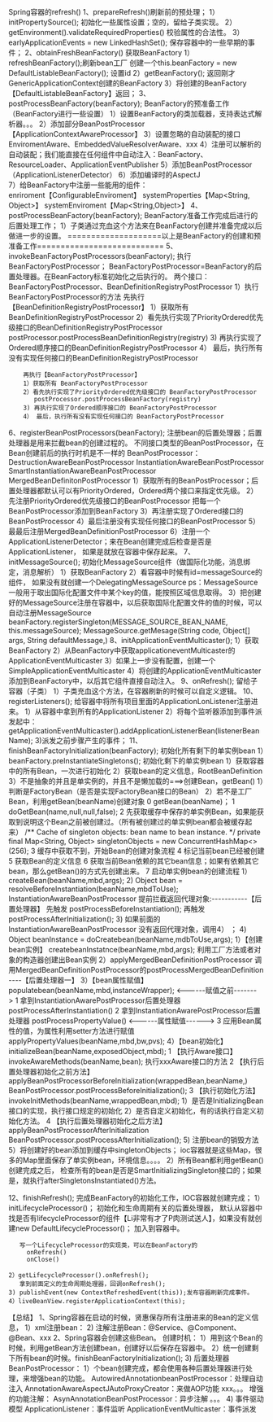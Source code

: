 Spring容器的refresh()
1、prepareRefresh()刷新前的预处理；
    1）initPropertySource(); 初始化一些属性设置；空的，留给子类实现。
    2）getEnvironment().validateRequiredProperties() 校验属性的合法性。
    3）earlyApplicationEvents = new LinkedHashSet<ApplicationEvent>(); 保存容器中的一些早期的事件；
2、obtainFreshBeanFactory() 获取BeanFactory
    1）refreshBeanFactory();刷新bean工厂
        创建一个this.beanFactory = new DefaultListableBeanFactory();
        设置id
    2）getBeanFactory(); 返回刚才GenericApplicationContext创建的BeanFactory
    3）将创建的BeanFactory【DefaultListableBeanFactory】返回；
3、postProcessBeanFactory(beanFactory); BeanFactory的预准备工作（BeanFactory进行一些设置）
    1）设置BeanFactory的类加载器，支持表达式解析器。。。
    2）添加部分BeanPostProcessor【ApplicationContextAwareProcessor】
    3）设置忽略的自动装配的接口 EnviromentAware、EmbeddedValueResolverAware、xxx
    4）注册可以解析的自动装配；我们能直接在任何组件中自动注入：BeanFactory、ResourceLoader、ApplicationEventPublisher 
    5）添加BeanPostProcessor（ApplicationListenerDetector）
    6）添加编译时的AspectJ    
    7）给BeanFactory中注册一些能用的组件：    
       enriroment【ConfigurableEnviroment】
       systemProperties【Map<String, Object>】
       systemEnviroment【Map<String,Object>】
4、postProcessBeanFactory(beanFactory); BeanFactory准备工作完成后进行的后置处理工作；
    1）子类通过充血这个方法来在BeanFactory创建并准备完成以后做进一步的设置。
====================以上是BeanFactory的创建和预准备工作=========================== 
5、invokeBeanFactoryPostProcessors(beanFactory); 执行BeanFactoryPostProcessor；
    BeanFactoryPostProcessor=BeanFactory的后置处理器。在BeanFactory标准初始化之后执行的。
    两个接口：BeanFactoryPostProcessor、BeanDefinitionRegistryPostProcessor
    1）执行BeanFactoryPostProcessor的方法
        先执行【BeanDefinitionRegistryPostProcessor】
        1）获取所有BeanDefinitionRegistryPostProcessor
        2）看先执行实现了PriorityOrdered优先级接口的BeanDefinitionRegistryPostProcessor
           postProcessor.postProcessBeanDefinitionRegistry(registry)
        3) 再执行实现了Ordered顺序接口的BeanDefinitionRegistryPostProcessor
        4） 最后，执行所有没有实现任何接口的BeanDefinitionRegistryPostProcessor
        
        再执行【BeanFactoryPostProcessor】
        1）获取所有 BeanFactoryPostProcessor
        2）看先执行实现了PriorityOrdered优先级接口的 BeanFactoryPostProcessor
           postProcessor.postProcessBeanFactory(registry)
        3) 再执行实现了Ordered顺序接口的 BeanFactoryPostProcessor
        4） 最后，执行所有没有实现任何接口的 BeanFactoryPostProcessor
6、registerBeanPostProcessors(beanFactory); 注册bean的后置处理器；后置处理器是用来拦截bean的创建过程的。
    不同接口类型的BeanPostProcessor，在Bean创建前后的执行时机是不一样的
    BeanPostProcessor：DestructionAwareBeanPostProcessor
                       InstantiationAwareBeanPostProcessor
                       SmartInstantiationAwareBeanPostProcessor
                       MergedBeanDefinitonPostProcessor
    1）获取所有的BeanPostProcessor；后置处理器都默认可以有PriorityOrdered，Ordered两个接口来指定优先级。
    2）先注册PriorityOrdered优先级接口的BeanPostProcessor
       把每一个BeanPostProcessor添加到BeanFactory
    3）再注册实现了Ordered接口的BeanPostProcessor
    4）最后注册没有实现任何接口的BeanPostProcessor
    5）最最后注册MergedBeanDefinitionPostProcessor
    6）注册一个ApplicationListenerDetector；来在Bean创建完成后检查是否是ApplicationListener，
       如果是就放在容器中保存起来。
7、initMessageSource(); 初始化MessageSource组件（做国际化功能，消息绑定，消息解析）
    1）获取BeanFactory
    2）看容器中时候有id=messageSource的组件，
       如果没有就创建一个DelegatingMessageSource
       ps：MessageSource一般用于取出国际化配置文件中某个key的值，能按照区域信息取得。
    3）把创建好的MessageSource注册在容器中，以后获取国际化配置文件的值的时候，可以自动注册MessageSource
       beanFactory.registerSingleton(MESSAGE_SOURCE_BEAN_NAME, this.messageSource);
       MessageSource.getMesage(String code, Object[] args, String defaultMessage,)
8、initApplicationEventMulticaster();
    1）获取BeanFactory
    2）从BeanFactory中获取applicationeventMulticaster的ApplicationEventMulticaster
    3）如果上一步没有配置，创建一个SimpleApplicationEventMulticaster
    4）将创建的ApplicationEventMulticaster添加到BeanFactory中，以后其它组件直接自动注入。
9、onRefresh(); 留给子容器（子类）
    1）子类充血这个方法，在容器刷新的时候可以自定义逻辑。
10、registerListeners(); 给容器中将所有项目里面的ApplicationLonListener注册进来。
    1）从容器中拿到所有的ApplicationListener
    2）将每个监听器添加到事件派发起中：
        getApplicationEventMulticaster().addApplicationListenerBean(listenerBeanName);
    3)派发之前步骤产生的事件；
11、finishBeanFactoryInitialization(beanFactory); 初始化所有剩下的单实例bean
    1）beanFactory.preInstantiateSingletons(); 初始化剩下的单实例bean
        1）获取容器中的所有Bean，一次进行初始化
        2）获取bean的定义信息，RootBeanDefinition
        3）不是抽象的并且是单实例的，并且不是懒加载的===>创建Bean，getBean()
            1）判断是FactoryBean（是否是实现FactoryBean接口的Bean）
            2）若不是工厂Bean，利用getBean(beanName)创建对象
                0 getBean(beanName)；
                1 doGetBean(name,null,null,false);
                2 先获取缓存中保存的单实例Bean，如果能获取到说明这个Bean之前被创建过。（所有被创建过的单实例bean都会被缓存起来）
                    /** Cache of singleton objects: bean name to bean instance. */
                  	private final Map<String, Object> singletonObjects = new ConcurrentHashMap<>(256);
                3 缓存中获取不到，开始Bean的创建对象流程
                4 标记当前bean已经被创建
                5 获取Bean的定义信息
                6 获取当前Bean依赖的其它bean信息；如果有依赖其它bean，那么getBean()的方式先创建出来。
                7 启动单实例bean的创建流程
                   1）createBean(beanName,mbd,args);
                   2) Object bean = resolveBeforeInstantiation(beanName,mbdToUse); 
                      InstantiationAwareBeanPostProcessor 提前拦截返回代理对象:-----------【后置处理器】
                      先触发 postProcessBeforeInstantiation();
                      再触发 postProcessAfterInitialization();
                   3) 如果前面的 InstantiationAwareBeanPostProcessor 没有返回代理对象，调用4） ；
                   4) Object beanInstance = doCreatebean(beanName,mdbToUse,args); 
                       1）【创建bean实例】 createbeanInstatnce(beanName,mbd,args);
                          利用工厂方法或者对象的构造器创建出Bean实例
                       2）applyMergedBeanDefinitionPostProcessor
                          调用MergedBeanDefinitionPostProcessor的postProcessMergedBeanDefinition  ----【后置处理器一】
                       3）【bean属性赋值】populatebean(beanName,mbd,instanceWrapper);
                           <------赋值之前------->
                           1 拿到InstantiationAwarePostProcessor后置处理器
                             postProcessAfterInstantiation()
                           2 拿到InstantiationAwarePostProcessor后置处理器
                             postProcessPropertyValue()
                           <------属性赋值------>
                           3 应用Bean属性的值，为属性利用setter方法进行赋值
                             applyPropertyValues(beanName,mbd,bw,pvs);
                       4）【bean初始化】initializeBean(beanName,exposedObject,mbd);
                           1 【执行Aware接口】invokeAwareMethods(beanName,bean); 执行xxxAware接口的方法
                           2 【执行后置处理器初始化之前方法】applyBeanPostProcessorBeforeInitialization(wrappedBean,beanName,)  
                              BeanPostProcessor.postProcessBeforeInitialization();
                           3 【执行初始化方法】invokeInitMethods(beanName,wrappedBean,mbd);
                              1）是否是InitializingBean接口的实现，执行接口规定的初始化
                              2）是否自定义初始化，有的话执行自定义初始化方法。
                           4 【执行后置处理器初始化之后方法】applyBeanPostProcessorAfterInitialization
                              BeanPostProcessor.postProcessAfterInitialization();
                       5) 注册bean的销毁方法
                   5）将创建好的bean添加到缓存中singletonObjects；
                      ioc容器就是这些Map，很多的Map里面保存了单实例bean，环境信息。。。。
    2）所有Bean都利用getBean()创建完成之后，
       检查所有的bean是否是SmartInitializingSingleton接口的；如果是，就执行afterSingletonsInstantiated()方法。

12、finishRefresh(); 完成BeanFactory的初始化工作，IOC容器就创建完成；
    1）initLifecycleProcessor()； 初始化和生命周期有关的后置处理器，
       默认从容器中找是否有lifecycleProcessor的组件【Li非常有才了P肉测试送人】，如果没有就创建new DefaultLifecycleProcessor()；
       加入到容器中。
       
       写一个LifecycleProcessor的实现类，可以在BeanFactory的
         onRefresh()
         onClose()
         
    2）getLifecycleProcessor().onRefresh();
       拿到前面定义的生命周期处理器，回调onRefresh();
    3) publishEvent(new ContextRefreshedEvent(this));发布容器刷新完成事件。
    4）liveBeanView.registerApplicationContext(this);
       
【总结】
1、Spring容器在启动的时候，贤惠保存所有注册进来的Bean的定义信息，
    1）xml注册bean：<bean>
    2) 注解注册Bean：@Service、@Component、@Bean、xxx
2、Spring容器会创建这些Bean。
   创建时机：
   1）用到这个Bean的时候，利用getBean方法创建bean，创建好以后保存在容器中。
   2）统一创建剩下所有bean的时候。finishBeanFactoryInitialization();
   3) 后置处理器BeanPostProcessor：
      1）个bean创建完成，都会使用各种后置处理器进行处理，来增强bean的功能。
          AutowiredAnnotationbeanPostProcessor：处理自动注入
          AnnotationAwareAspectJAutoProxyCreator：来做AOP功能
          xxx。。。
          增强的功能注解：
          AsynAnnotationBeanPostProcessor：异步注解
          。。。
   4) 事件驱动模型
      ApplicationListener：事件监听
      ApplicationEventMulticaster：事件派发